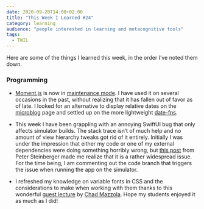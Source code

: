 ```yaml
---
date: 2020-09-20T14:08+02:00
title: "This Week I Learned #24"
category: learning
audience: "people interested in learning and metacognitive tools"
tags:
  - TWIL
---
```


Here are some of the things I learned this week, in the order I’ve noted them down.

### Programming

- [Moment.js](https://momentjs.com) is now in [maintenance mode](https://momentjs.com/docs/#/-project-status/). I have used it on several occasions in the past, without realizing that it has fallen out of favor as of late. I looked for an alternative to display relative dates on the [microblog](/microblog) page and settled up on the more lightweight [date-fns](https://date-fns.org).

- This week I have been grappling with an annoying SwiftUI bug that only affects simulator builds. The stack trace isn’t of much help and no amount of view hierarchy tweaks got rid of it entirely. Initially I was under the impression that either my code or one of my external dependencies were doing something horribly wrong, but [this post](https://steipete.com/posts/state-of-swiftui/) from Peter Steinberger made me realize that it is a rather widespread issue. For the time being, I am commenting out the code branch that triggers the issue when running the app on the simulator.

- I refreshed my knowledge on variable fonts in CSS and the considerations to make when working with them thanks to this wonderful [guest lecture](https://gist.github.com/ubuwaits/81bd4945c94ab905333a5ce686daca11) by [Chad Mazzola](https://chad.is). Hope my students enjoyed it as much as I did!
